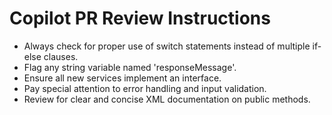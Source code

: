 # Copilot PR Review Instructions

   - Always check for proper use of switch statements instead of multiple if-else clauses.
   - Flag any string variable named 'responseMessage'.
   - Ensure all new services implement an interface.
   - Pay special attention to error handling and input validation.
   - Review for clear and concise XML documentation on public methods.
